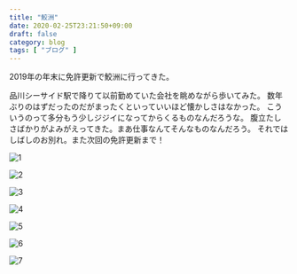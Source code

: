 ```yaml
---
title: "鮫洲"
date: 2020-02-25T23:21:50+09:00
draft: false
category: blog
tags: [ "ブログ" ]
---
```

2019年の年末に免許更新で鮫洲に行ってきた。  

<!--more-->
品川シーサイド駅で降りて以前勤めていた会社を眺めながら歩いてみた。
数年ぶりのはずだったのだがまったくといっていいほど懐かしさはなかった。
こういうのって多分もう少しジジイになってからくるものなんだろうな。
腹立たしさばかりがよみがえってきた。まあ仕事なんてそんなものなんだろう。
それではしばしのお別れ。また次回の免許更新まで！

![1](../../img/2020-02-25/1-1.jpg)  
  
![2](../../img/2020-02-25/1-2.jpg)  
  
![3](../../img/2020-02-25/1-3.jpg)  
  
![4](../../img/2020-02-25/1-4.jpg)  
  
![5](../../img/2020-02-25/1-5.jpg)  
  
![6](../../img/2020-02-25/1-6.jpg)  
  
![7](../../img/2020-02-25/1-7.jpg)  

